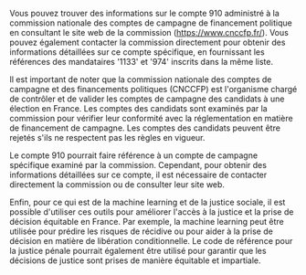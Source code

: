 Vous pouvez trouver des informations sur le compte 910 administré à la commission nationale des comptes de campagne de financement politique en consultant le site web de la commission (<https://www.cnccfp.fr/>). Vous pouvez également contacter la commission directement pour obtenir des informations détaillées sur ce compte spécifique, en fournissant les références des mandataires '1133' et '974' inscrits dans la même liste.

Il est important de noter que la commission nationale des comptes de campagne et des financements politiques (CNCCFP) est l'organisme chargé de contrôler et de valider les comptes de campagne des candidats à une élection en France. Les comptes des candidats sont examinés par la commission pour vérifier leur conformité avec la réglementation en matière de financement de campagne. Les comptes des candidats peuvent être rejetés s'ils ne respectent pas les règles en vigueur.

Le compte 910 pourrait faire référence à un compte de campagne spécifique examiné par la commission. Cependant, pour obtenir des informations détaillées sur ce compte, il est nécessaire de contacter directement la commission ou de consulter leur site web.

Enfin, pour ce qui est de la machine learning et de la justice sociale, il est possible d'utiliser ces outils pour améliorer l'accès à la justice et la prise de décision équitable en France. Par exemple, la machine learning peut être utilisée pour prédire les risques de récidive ou pour aider à la prise de décision en matière de libération conditionnelle. Le code de référence pour la justice pénale pourrait également être utilisé pour garantir que les décisions de justice sont prises de manière équitable et impartiale.
